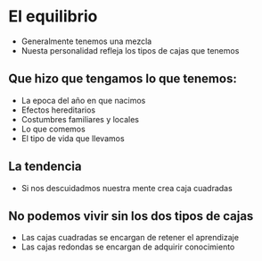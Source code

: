 # El equilibrio

* Generalmente tenemos una mezcla
* Nuesta personalidad refleja los tipos de cajas que tenemos

## Que hizo que tengamos lo que tenemos:

* La epoca del año en que nacimos
* Efectos hereditarios
* Costumbres familiares y locales
* Lo que comemos
* El tipo de vida que llevamos

## La tendencia

* Si nos descuidadmos nuestra mente crea caja cuadradas

## No podemos vivir sin los dos tipos de cajas 

* Las cajas cuadradas se encargan de retener el aprendizaje
* Las cajas redondas se encargan de adquirir conocimiento
